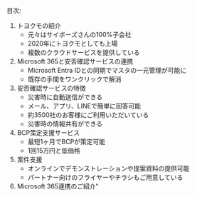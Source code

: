 目次:

1. トヨクモの紹介
    - 元々はサイボーズさんの100%子会社
    - 2020年にトヨクモとしても上場
    - 複数のクラウドサービスを提供している
2. Microsoft 365と安否確認サービスの連携
    - Microsoft Entra IDとの同期でマスタの一元管理が可能に
    - 既存の手間をワンクリックで解消
3. 安否確認サービスの特徴
    - 災害時に自動送信ができる
    - メール、アプリ、LINEで簡単に回答可能
    - 約3500社のお客様にご利用いただいている
    - 災害時の情報共有ができる
4. BCP策定支援サービス
    - 最短1ヶ月でBCPが策定可能
    - 1回15万円と低価格
5. 案件支援
    - オンラインでデモンストレーションや提案資料の提供可能
    - パートナー向けのフライヤーやチラシもご用意している
6. Microsoft 365連携のご紹介"
